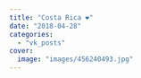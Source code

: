 ```yaml
---
title: "Costa Rica ❤"
date: "2018-04-28"
categories: 
  - "vk_posts"
cover:
  image: "images/456240493.jpg"
---
```



